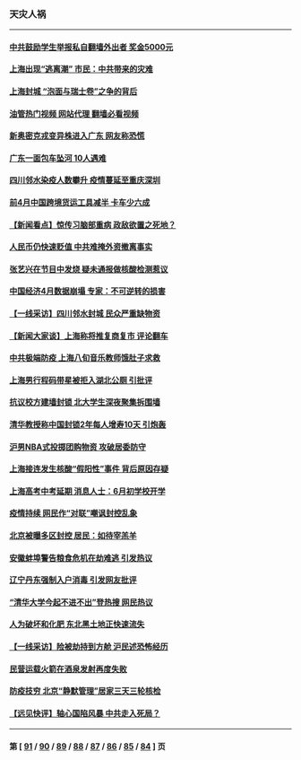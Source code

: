 ### 天灾人祸
---
#### [中共鼓励学生举报私自翻墙外出者 奖金5000元](../../pages/ncid280/n13739345.md?05180045) 
#### [上海出现“逃离潮” 市民：中共带来的灾难](../../pages/ncid280/n13739175.md?05180045) 
#### [上海封城 “泡面与瑞士卷”之争的背后](../../pages/ncid280/n13739058.md?05180045) 
#### [油管热门视频 网站代理 翻墙必看视频](http://209.222.30.114:81/youtube.html?05180045)
#### [新奥密克戎变异株进入广东 网友称恐慌](../../pages/ncid280/n13739150.md?05180045) 
#### [广东一面包车坠河 10人遇难](../../pages/ncid280/n13739148.md?05180045) 
#### [四川邻水染疫人数攀升 疫情蔓延至重庆深圳](../../pages/ncid280/n13739002.md?05180045) 
#### [前4月中国跨境货运工具减半 卡车少六成](../../pages/ncid280/n13738983.md?05180045) 
#### [【新闻看点】惊传习脑部重病 政敌欲置之死地？](../../pages/ncid280/n13738763.md?05180045) 
#### [人民币仍快速贬值 中共难掩外资撤离事实](../../pages/ncid280/n13738925.md?05180045) 
#### [张艺兴在节目中发烧 疑未通报做核酸检测惹议](../../pages/ncid280/n13738712.md?05180045) 
#### [中国经济4月数据崩塌 专家：不可逆转的损害](../../pages/ncid280/n13738442.md?05180045) 
#### [【一线采访】四川邻水封城 民众严重缺物资](../../pages/ncid280/n13738476.md?05180045) 
#### [【新闻大家谈】上海称将推复商复市 评论翻车](../../pages/ncid280/n13738541.md?05180045) 
#### [中共极端防疫 上海八旬音乐教师饿肚子求救](../../pages/ncid280/n13738037.md?05180045) 
#### [上海男行程码带星被拒入湖北公厕 引批评](../../pages/ncid280/n13738407.md?05180045) 
#### [抗议校方建墙封锁 北大学生深夜聚集拆围墙](../../pages/ncid280/n13738065.md?05180045) 
#### [清华教授称中国封锁2年每人增寿10天 引炮轰](../../pages/ncid280/n13738102.md?05180045) 
#### [沪男NBA式投掷团购物资 攻破居委防守](../../pages/ncid280/n13737933.md?05180045) 
#### [上海接连发生核酸“假阳性”事件 背后原因存疑](../../pages/ncid280/n13737818.md?05180045) 
#### [上海高考中考延期 消息人士：6月初学校开学](../../pages/ncid280/n13737805.md?05180045) 
#### [疫情持续 网民作“对联”嘲讽封控乱象](../../pages/ncid280/n13737182.md?05180045) 
#### [北京被曝多区封控 居民：如待宰羔羊](../../pages/ncid280/n13735980.md?05180045) 
#### [安徽蚌埠警告粮食危机在劫难逃 引发热议](../../pages/ncid280/n13736542.md?05180045) 
#### [辽宁丹东强制入户消毒 引发网友批评](../../pages/ncid280/n13736792.md?05180045) 
#### [“清华大学今起不进不出”登热搜 网民热议](../../pages/ncid280/n13736755.md?05180045) 
#### [人为破坏和化肥 东北黑土地正快速流失](../../pages/ncid280/n13736483.md?05180045) 
#### [【一线采访】险被劫持到方舱 沪民述恐怖经历](../../pages/ncid280/n13735476.md?05180045) 
#### [民营运载火箭在酒泉发射再度失败](../../pages/ncid280/n13736353.md?05180045) 
#### [防疫技穷 北京“静默管理”居家三天三轮核检](../../pages/ncid280/n13736366.md?05180045) 
#### [【远见快评】轴心国陷风暴 中共走入死局？](../../pages/ncid280/n13736227.md?05180045) 

---
#### 第 [ [91](./91.md?05180045) / [90](./90.md?05180045) / [89](./89.md?05180045) / [88](./88.md?05180045) / [87](./87.md?05180045) / [86](./86.md?05180045) / [85](./85.md?05180045) / [84](./84.md?05180045) ] 页
